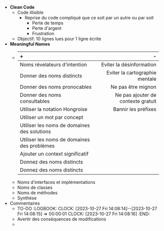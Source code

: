 - **Clean Code**
	- Code illisible
		- Reprise du code compliqué que ce soit par un autre ou par soit
			- Perte de temps
			- Perte d'argent
			- Frustration
	- Objectif: 10 lignes lues pour 1 ligne écrite
- **Meaningful Names**
	- | **+**      | **-**   |
	  | :---        |             ---: |
	  | Noms révelateurs d'intention      | Eviter la désinformation   |
	  | Donner des noms distincts   |    Eviter la cartographie mentale    |
	  | Donner des noms pronocables   |  Ne pas être mignon      |
	  | Donner des noms consultables   |    Ne pas ajouter de contexte gratuit    |
	  | Utiliser la notation Hongroise   |  Bannir les préfixes      |
	  | Utiliser un mot par concept  |        |
	  | Utiliser les noms de domaines des solutions   |        |
	  | Utiliser les noms de domaines des problèmes   |        |
	  | Ajouter un context significatif   |        |
	  | Donnez des noms distincts   |       |
	  | Donnez des noms distincts   |        |
	- Noms d'interfaces et implémentations
	- Noms de classes
	- Noms de méthodes
	- Synthèse
- Commentaires
	- TO-DO
	  :LOGBOOK:
	  CLOCK: [2023-10-27 Fri 14:08:14]--[2023-10-27 Fri 14:08:15] =>  00:00:01
	  CLOCK: [2023-10-27 Fri 14:08:16]
	  :END:
	- Avertir des conséquences de modifications
	-